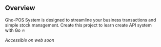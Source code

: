 ## Overview
Gho-POS System is designed to streamline your business transactions and simple stock management. Create this project to learn create API system with Go 🔥

_Accessible on web soon_
